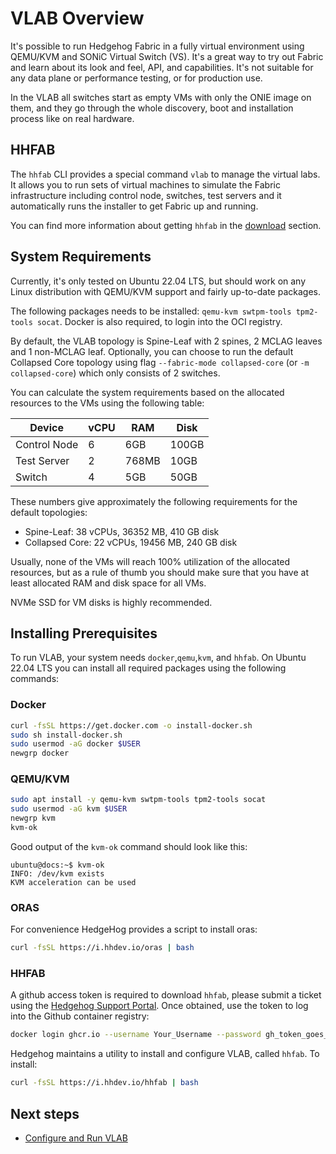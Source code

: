 # VLAB Overview

It's possible to run Hedgehog Fabric in a fully virtual environment using QEMU/KVM and SONiC Virtual Switch (VS). It's
a great way to try out Fabric and learn about its look and feel, API, and capabilities. It's not suitable for any
data plane or performance testing, or for production use.

In the VLAB all switches start as empty VMs with only the ONIE image on them, and they go through the whole discovery,
boot and installation process like on real hardware.

## HHFAB

The `hhfab` CLI provides a special command `vlab` to manage the virtual labs. It allows you to run sets of virtual
machines to simulate the Fabric infrastructure including control node, switches, test servers and it automatically runs
the installer to get Fabric up and running.

You can find more information about getting `hhfab` in the [download](../getting-started/download.md) section.

## System Requirements

Currently, it's only tested on Ubuntu 22.04 LTS, but should work on any Linux distribution with QEMU/KVM support and fairly
up-to-date packages.

The following packages needs to be installed: `qemu-kvm swtpm-tools tpm2-tools socat`. Docker is also required, to login
into the OCI registry.

By default, the VLAB topology is Spine-Leaf with 2 spines, 2 MCLAG leaves and 1 non-MCLAG leaf. Optionally, you can
choose to run the default Collapsed Core topology using flag `--fabric-mode collapsed-core` (or `-m collapsed-core`)
which only consists of 2 switches.

You can calculate the system requirements based on the allocated resources to the VMs using the following table:

| Device | vCPU | RAM | Disk |
| --- | --- | --- | --- |
| Control Node | 6 | 6GB | 100GB |
| Test Server | 2 | 768MB | 10GB |
| Switch | 4 | 5GB | 50GB |

These numbers give approximately the following requirements for the default topologies:

* Spine-Leaf: 38 vCPUs, 36352 MB, 410 GB disk
* Collapsed Core: 22 vCPUs, 19456 MB, 240 GB disk

Usually, none of the VMs will reach 100% utilization of the allocated resources, but as a rule of thumb you should make
sure that you have at least allocated RAM and disk space for all VMs.

NVMe SSD for VM disks is highly recommended.

## Installing Prerequisites

To run VLAB, your system needs `docker`,`qemu`,`kvm`, and `hhfab`. On Ubuntu 22.04 LTS you can install all required packages using the following commands:

### Docker

```bash
curl -fsSL https://get.docker.com -o install-docker.sh
sudo sh install-docker.sh
sudo usermod -aG docker $USER
newgrp docker
```

### QEMU/KVM
```bash
sudo apt install -y qemu-kvm swtpm-tools tpm2-tools socat
sudo usermod -aG kvm $USER
newgrp kvm
kvm-ok
```

Good output of the `kvm-ok` command should look like this:

```console
ubuntu@docs:~$ kvm-ok
INFO: /dev/kvm exists
KVM acceleration can be used
```

### ORAS
For convenience HedgeHog provides a script to install oras:
```bash
curl -fsSL https://i.hhdev.io/oras | bash
```

### HHFAB
A github access token is required to download `hhfab`, please submit a ticket using the [Hedgehog Support Portal](https://support.githedgehog.com/). Once obtained, use the token to log into the Github container registry:
```bash
docker login ghcr.io --username Your_Username --password gh_token_goes_here
```
Hedgehog maintains a utility to install and configure VLAB, called `hhfab`. To install:
```bash
curl -fsSL https://i.hhdev.io/hhfab | bash
```


## Next steps

* [Configure and Run VLAB](./running.md)
